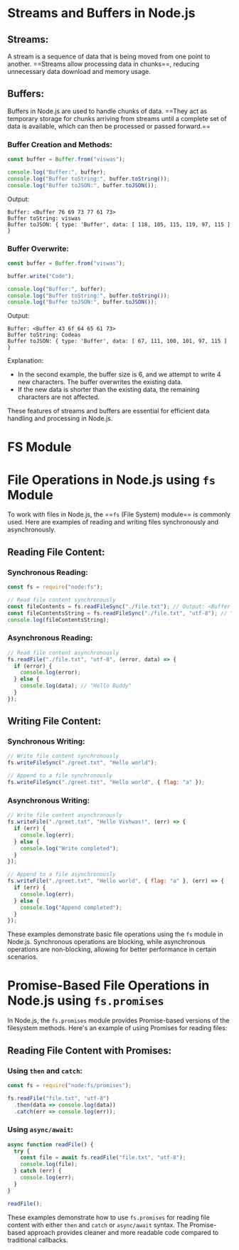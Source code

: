 
# Streams and Buffers in Node.js

## Streams:
A stream is a sequence of data that is being moved from one point to another. ==Streams allow processing data in chunks==, reducing unnecessary data download and memory usage.

## Buffers:
Buffers in Node.js are used to handle chunks of data. ==They act as temporary storage for chunks arriving from streams until a complete set of data is available, which can then be processed or passed forward.==

### Buffer Creation and Methods:

```javascript
const buffer = Buffer.from("viswas");

console.log("Buffer:", buffer);
console.log("Buffer toString:", buffer.toString());
console.log("Buffer toJSON:", buffer.toJSON());
```

Output:
```plaintext
Buffer: <Buffer 76 69 73 77 61 73>
Buffer toString: viswas
Buffer toJSON: { type: 'Buffer', data: [ 118, 105, 115, 119, 97, 115 ] }
```

### Buffer Overwrite:

```javascript
const buffer = Buffer.from("viswas");

buffer.write("Code");

console.log("Buffer:", buffer);
console.log("Buffer toString:", buffer.toString());
console.log("Buffer toJSON:", buffer.toJSON());
```

Output:
```plaintext
Buffer: <Buffer 43 6f 64 65 61 73>
Buffer toString: Codeas
Buffer toJSON: { type: 'Buffer', data: [ 67, 111, 100, 101, 97, 115 ] }
```

Explanation:
- In the second example, the buffer size is 6, and we attempt to write 4 new characters. The buffer overwrites the existing data.
- If the new data is shorter than the existing data, the remaining characters are not affected.

These features of streams and buffers are essential for efficient data handling and processing in Node.js.


# FS Module

# File Operations in Node.js using `fs` Module

To work with files in Node.js, the ==`fs` (File System) module== is commonly used. Here are examples of reading and writing files synchronously and asynchronously.

## Reading File Content:

### Synchronous Reading:
```javascript
const fs = require("node:fs");

// Read file content synchronously
const fileContents = fs.readFileSync("./file.txt"); // Output: <Buffer ...>
const fileContentsString = fs.readFileSync("./file.txt", "utf-8"); // "Hello Buddy"
console.log(fileContentsString);
```
### Asynchronous Reading:
```javascript
// Read file content asynchronously
fs.readFile("./file.txt", "utf-8", (error, data) => {
  if (error) {
    console.log(error);
  } else {
    console.log(data); // "Hello Buddy"
  }
});
```

## Writing File Content:

### Synchronous Writing:
```javascript
// Write file content synchronously
fs.writeFileSync("./greet.txt", "Hello world");

// Append to a file synchronously
fs.writeFileSync("./greet.txt", "Hello world", { flag: "a" });
```

### Asynchronous Writing:
```javascript
// Write file content asynchronously
fs.writeFile("./greet.txt", "Hello Vishwas!", (err) => {
  if (err) {
    console.log(err);
  } else {
    console.log("Write completed");
  }
});

// Append to a file asynchronously
fs.writeFile("./greet.txt", "Hello world", { flag: "a" }, (err) => {
  if (err) {
    console.log(err);
  } else {
    console.log("Append completed");
  }
});
```

These examples demonstrate basic file operations using the `fs` module in Node.js. Synchronous operations are blocking, while asynchronous operations are non-blocking, allowing for better performance in certain scenarios.


# Promise-Based File Operations in Node.js using `fs.promises`

In Node.js, the `fs.promises` module provides Promise-based versions of the filesystem methods. Here's an example of using Promises for reading files:

## Reading File Content with Promises:

### Using `then` and `catch`:
```javascript
const fs = require("node:fs/promises");

fs.readFile("file.txt", "utf-8")
  .then(data => console.log(data))
  .catch(err => console.log(err));
```

### Using `async/await`:
```javascript
async function readFile() {
  try {
    const file = await fs.readFile("file.txt", "utf-8");
    console.log(file);
  } catch (err) {
    console.log(err);
  }
}

readFile();
```

These examples demonstrate how to use `fs.promises` for reading file content with either `then` and `catch` or `async/await` syntax. The Promise-based approach provides cleaner and more readable code compared to traditional callbacks.